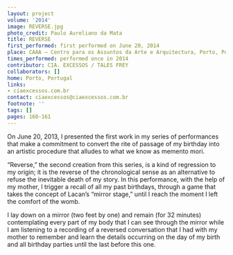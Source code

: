 ```yaml
---
layout: project
volume: '2014'
image: REVERSE.jpg
photo_credit: Paulo Aureliano da Mata
title: REVERSE
first_performed: first performed on June 20, 2014
place: CAAA – Centro para os Assuntos da Arte e Arquitectura, Porto, Portugal
times_performed: performed once in 2014
contributor: CIA. EXCESSOS / TALES FREY
collaborators: []
home: Porto, Portugal
links:
- ciaexcessos.com.br
contact: ciaexcessos@ciaexcessos.com.br
footnote: ''
tags: []
pages: 160-161
---
```


On June 20, 2013, I presented the first work in my series of performances that make a commitment to convert the rite of passage of my birthday into an artistic procedure that alludes to what we know as memento mori.

“Reverse,” the second creation from this series, is a kind of regression to my origin; it is the reverse of the chronological sense as an alternative to refuse the inevitable death of my story. In this performance, with the help of my mother, I trigger a recall of all my past birthdays, through a game that takes the concept of Lacan’s “mirror stage,” until I reach the moment I left the comfort of the womb.

I lay down on a mirror (two feet by one) and remain (for 32 minutes) contemplating every part of my body that I can see through the mirror while I am listening to a recording of a reversed conversation that I had with my mother to remember and learn the details occurring on the day of my birth and all birthday parties until the last before this one.
